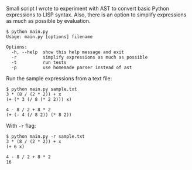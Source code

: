 Small script I wrote to experiment with AST to convert basic Python expressions
to LISP syntax. Also, there is an option to simplify expressions as much as possible by evaluation.

    $ python main.py
    Usage: main.py [options] filename

    Options:
      -h, --help  show this help message and exit
      -r          simplify expressions as much as possible
      -t          run tests
      -p          use homemade parser instead of ast
      
Run the sample expressions from a text file:

    $ python main.py sample.txt
    3 * (8 / (2 * 2)) + x
    (+ (* 3 (/ 8 (* 2 2))) x)

    4 - 8 / 2 + 8 * 2
    (+ (- 4 (/ 8 2)) (* 8 2))
    
With `-r` flag:
    
    $ python main.py -r sample.txt
    3 * (8 / (2 * 2)) + x
    (+ 6 x)

    4 - 8 / 2 + 8 * 2
    16
    
